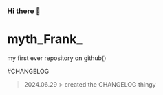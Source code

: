 ### Hi there 👋
# myth_Frank_
  my first ever repository on github()
  

#CHANGELOG
  > 2024.06.29
    > created the CHANGELOG thingy

